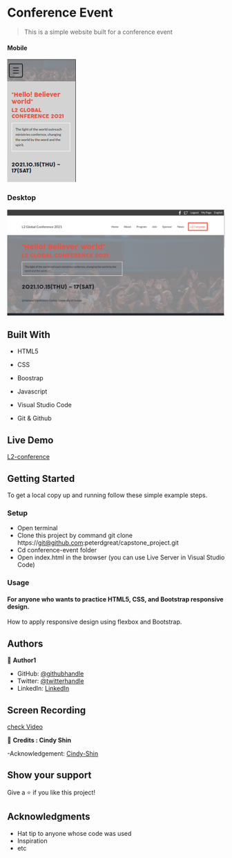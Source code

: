 # Conference Event


> This is a simple website built for a conference event

#### Mobile

![screenshot](/img/event_mobile.png) 


### Desktop


![screenshot-3](/img/event_desktop.png)



## Built With

- HTML5

- CSS

- Boostrap

- Javascript

- Visual Studio Code

- Git & Github


## Live Demo
[L2-conference](https://peterdgreat.github.io/capstone_project/)

## Getting Started
To get a local copy up and running follow these simple example steps.

### Setup
* Open terminal
* Clone this project by command git clone https://git@github.com:peterdgreat/capstone_project.git
* Cd conference-event folder
* Open index.html in the browser (you can use Live Server in Visual Studio Code)


### Usage
#### For anyone who wants to practice HTML5, CSS, and Bootstrap responsive design.
How to apply responsive design using flexbox and Bootstrap.



## Authors

👤 **Author1**

- GitHub: [@githubhandle](https://github.com/peterdgreat)
- Twitter: [@twitterhandle](https://twitter.com/dev_Peter_O)
- LinkedIn: [LinkedIn](https://linkedin.com/in/ajayi-peter-4391ab1b5)

## Screen Recording
[check Video](https://www.veed.io/download/58464311-2488-4fa3-8159-66df55a83a3c)

👤 **Credits : Cindy Shin**

-Acknowledgement: [Cindy-Shin](https://www.behance.net/gallery/29845175/CC-Global-Summit-2015)

## Show your support

Give a ⭐️ if you like this project!

## Acknowledgments
- Hat tip to anyone whose code was used
- Inspiration
- etc